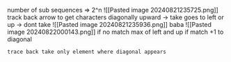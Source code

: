 number of sub sequences => 2^n
![[Pasted image 20240821235725.png]]
	track back arrow to get characters 
	 diagonally upward -> take 
	 goes to left or up -> dont take 
	 ![[Pasted image 20240821235936.png]]
	 baba
	 ![[Pasted image 20240822000143.png]]
	if no match max of left and up 
	if match +1 to diagonal 
	
	trace back take only element where diagonal appears 
